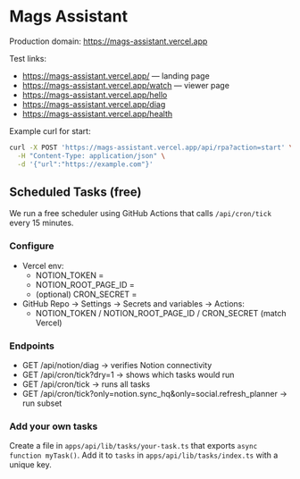 # Mags Assistant

Production domain: https://mags-assistant.vercel.app

Test links:

- https://mags-assistant.vercel.app/ — landing page
- https://mags-assistant.vercel.app/watch — viewer page
- https://mags-assistant.vercel.app/hello
- https://mags-assistant.vercel.app/diag
- https://mags-assistant.vercel.app/health

Example curl for start:

```sh
curl -X POST 'https://mags-assistant.vercel.app/api/rpa?action=start' \
  -H "Content-Type: application/json" \
  -d '{"url":"https://example.com"}'
```

## Scheduled Tasks (free)
We run a free scheduler using GitHub Actions that calls `/api/cron/tick` every 15 minutes.

### Configure
- Vercel env:
  - NOTION_TOKEN = <internal integration token>
  - NOTION_ROOT_PAGE_ID = <the HQ page id>
  - (optional) CRON_SECRET = <random string>
- GitHub Repo → Settings → Secrets and variables → Actions:
  - NOTION_TOKEN / NOTION_ROOT_PAGE_ID / CRON_SECRET (match Vercel)

### Endpoints
- GET /api/notion/diag      → verifies Notion connectivity
- GET /api/cron/tick?dry=1  → shows which tasks would run
- GET /api/cron/tick        → runs all tasks
- GET /api/cron/tick?only=notion.sync_hq&only=social.refresh_planner  → run subset

### Add your own tasks
Create a file in `apps/api/lib/tasks/your-task.ts` that exports `async function myTask()`.
Add it to `tasks` in `apps/api/lib/tasks/index.ts` with a unique key.
